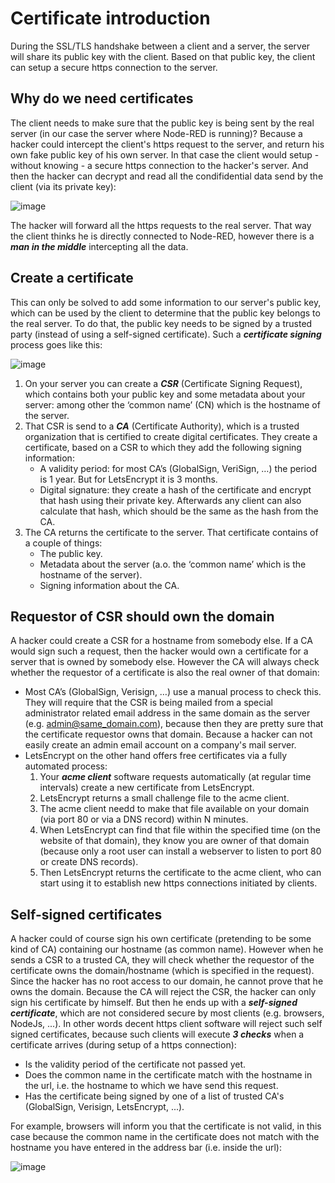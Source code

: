 # Certificate introduction

During the SSL/TLS handshake between a client and a server, the server will share its public key with the client.  Based on that public key, the client can setup a secure https connection to the server.

## Why do we need certificates

The client needs to make sure that the public key is being sent by the real server (in our case the server where Node-RED is running)?  Because a hacker could intercept the client's https request to the server, and return his own fake public key of his own server.  In that case the client would setup - without knowing - a secure https connection to the hacker's server.  And then the hacker can decrypt and read all the condifidential data send by the client (via its private key):

![image](https://github.com/user-attachments/assets/9e5f3009-70a0-4c6d-8f93-33af29867d81)

The hacker will forward all the https requests to the real server.  That way the client thinks he is directly connected to Node-RED, however there is a ***man in the middle*** intercepting all the data.

## Create a certificate

This can only be solved to add some information to our server's public key, which can be used by the client to determine that the public key belongs to the real server.  To do that, the public key needs to be signed by a trusted party (instead of using a self-signed certificate).   Such a ***certificate signing*** process goes like this:

![image](https://github.com/bartbutenaers/Node-RED-security-basics/assets/14224149/1321b2ba-70f9-4ec9-8bd1-b8e736544279)

1. On your server you can create a ***CSR*** (Certificate Signing Request), which contains both your public key and some metadata about your server: among other the ‘common name’ (CN) which is the hostname of the server. 
2. That CSR is send to a ***CA*** (Certificate Authority), which is a trusted organization that is certified to create digital certificates.  They create a certificate, based on a CSR to which they add the following signing information: 
   + A validity period: for most CA’s (GlobalSign, VeriSign, …) the period is 1 year.  But for LetsEncrypt it is 3 months.
   + Digital signature: they create a hash of the certificate and encrypt that hash using their private key.  Afterwards any client can also calculate that hash, which should be the same as the hash from the CA.
3. The CA returns the certificate to the server.  That certificate contains of a couple of things:
   + The public key.
   + Metadata about the server (a.o. the ‘common name’ which is the hostname of the server).
   + Signing information about the CA.

## Requestor of CSR should own the domain

A hacker could create a CSR for a hostname from somebody else.  If a CA would sign such a request, then the hacker would own a certificate for a server that is owned by somebody else.  However the CA will always check whether the requestor of a certificate is also the real owner of that domain:
+ Most CA’s (GlobalSign, Verisign, …) use a manual process to check this.  They will require that the CSR is being mailed from a special administrator related email address in the same domain as the server (e.g. admin@same_domain.com), because then they are pretty sure that the certificate requestor owns that domain.  Because a hacker can not easily create an admin email account on a company's mail server.
+ LetsEncrypt on the other hand offers free certificates via a fully automated process:
   1. Your ***acme client*** software requests automatically (at regular time intervals) create a new certificate from LetsEncrypt.
   2. LetsEncrypt returns a small challenge file to the acme client.
   3. The acme client needd to make that file available on your domain (via port 80 or via a DNS record) within N minutes.
   4. When LetsEncrypt can find that file within the specified time (on the website of that domain), they know you are owner of that domain (because only a root user can install a webserver to listen to port 80 or create DNS records).
   5. Then LetsEncrypt returns the certificate to the acme client, who can start using it to establish new https connections initiated by clients.

## Self-signed certificates

A hacker could of course sign his own certificate (pretending to be some kind of CA) containing our hostname (as common name).  However when he sends a CSR to a trusted CA, they will check whether the requestor of the certificate owns the domain/hostname (which is specified in the request).  Since the hacker has no root access to our domain, he cannot prove that he owns the domain.  Because the CA will reject the CSR, the hacker can only sign his certificate by himself.  But then he ends up with a ***self-signed certificate***, which are not considered secure by most clients (e.g. browsers, NodeJs, ...).  In other words decent https client software will reject such self signed certificates, because such clients will execute ***3 checks*** when a certificate arrives (during setup of a https connection):
+ Is the validity period of the certificate not passed yet.
+ Does the common name in the certificate match with the hostname in the url, i.e. the hostname to which we have send this request.
+ Has the certificate being signed by one of a list of trusted CA's (GlobalSign, Verisign, LetsEncrypt, ...).

For example, browsers will inform you that the certificate is not valid, in this case because the common name in the certificate does not match with the hostname you have entered in the address bar (i.e. inside the url):

![image](https://github.com/user-attachments/assets/a15a8016-ebb7-4715-a3b8-e71b304fd489)
